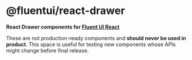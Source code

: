 # @fluentui/react-drawer

**React Drawer components for [Fluent UI React](https://react.fluentui.dev/)**

These are not production-ready components and **should never be used in product**. This space is useful for testing new components whose APIs might change before final release.
